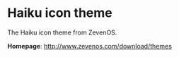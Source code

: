 Haiku icon theme
================

The Haiku icon theme from ZevenOS.

**Homepage**: http://www.zevenos.com/download/themes

